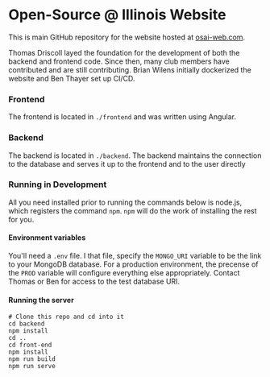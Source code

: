 # Open-Source @ Illinois Website
This is main GitHub repository for the website hosted at [osai-web.com](https://osai-web.com).

Thomas Driscoll layed the foundation for the development of both the backend and frontend code.
Since then, many club members have contributed and are still contributing. 
Brian Wilens initially dockerized the website and Ben Thayer set up CI/CD.

### Frontend
The frontend is located in `./frontend` and was written using Angular.

### Backend
The backend is located in `./backend`. The backend maintains the connection to the database and serves it up to the frontend and to the user directly

### Running in Development
All you need installed prior to running the commands below is node.js, which registers the command `npm`. `npm` will do the work of installing the rest for you.


#### Environment variables
You'll need a `.env` file.
I that file, specify the `MONGO_URI` variable to be the link to your MongoDB database. For a production environment, the precense of the `PROD` variable will configure everything else appropriately.
Contact Thomas or Ben for access to the test database URI.

#### Running the server
```
# Clone this repo and cd into it
cd backend
npm install
cd ..
cd front-end
npm install
npm run build
npm run serve
```

